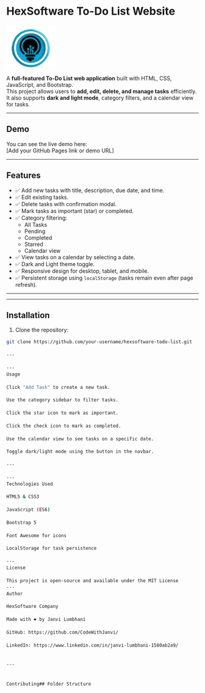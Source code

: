 # HexSoftware To-Do List Website

![HexSoftware Logo](assets/img/logos.png)

A **full-featured To-Do List web application** built with HTML, CSS, JavaScript, and Bootstrap.  
This project allows users to **add, edit, delete, and manage tasks** efficiently. It also supports **dark and light mode**, category filters, and a calendar view for tasks.

---

## Demo

You can see the live demo here:  
[Add your GitHub Pages link or demo URL]

---

## Features

- ✅ Add new tasks with title, description, due date, and time.  
- ✅ Edit existing tasks.  
- ✅ Delete tasks with confirmation modal.  
- ✅ Mark tasks as important (star) or completed.  
- ✅ Category filtering:
  - All Tasks
  - Pending
  - Completed
  - Starred
  - Calendar view
- ✅ View tasks on a calendar by selecting a date.  
- ✅ Dark and Light theme toggle.  
- ✅ Responsive design for desktop, tablet, and mobile.  
- ✅ Persistent storage using `localStorage` (tasks remain even after page refresh).

---

---

## Installation

1. Clone the repository:

```bash
git clone https://github.com/your-username/hexsoftware-todo-list.git

---

---
Usage

Click "Add Task" to create a new task.

Use the category sidebar to filter tasks.

Click the star icon to mark as important.

Click the check icon to mark as completed.

Use the calendar view to see tasks on a specific date.

Toggle dark/light mode using the button in the navbar.

---

---
Technologies Used

HTML5 & CSS3

JavaScript (ES6)

Bootstrap 5

Font Awesome for icons

LocalStorage for task persistence

---
License

This project is open-source and available under the MIT License
---
Author

HexSoftware Company

Made with ❤️ by Janvi Lumbhani

GitHub: https://github.com/CodeWithJanvi/

LinkedIn: https://www.linkedin.com/in/janvi-lumbhani-1580ab2a9/


---


Contributing## Folder Structure

